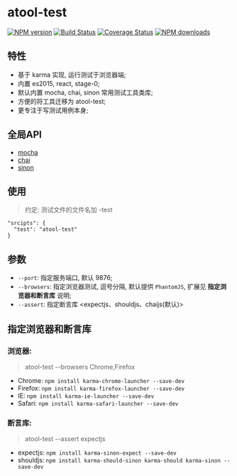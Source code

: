 # atool-test

[![NPM version](https://img.shields.io/npm/v/atool-test.svg?style=flat)](https://npmjs.org/package/atool-test)
[![Build Status](https://img.shields.io/travis/ant-tool/atool-test.svg?style=flat)](https://travis-ci.org/ant-tool/atool-test)
[![Coverage Status](https://img.shields.io/coveralls/ant-tool/atool-test.svg?style=flat)](https://coveralls.io/r/ant-tool/atool-test)
[![NPM downloads](http://img.shields.io/npm/dm/atool-test.svg?style=flat)](https://npmjs.org/package/atool-test)

## 特性

- 基于 karma 实现, 运行测试于浏览器端;
- 内置 es2015, react, stage-0;
- 默认内置 mocha, chai, sinon 常用测试工具类库;
- 方便的将工具迁移为 atool-test;
- 更专注于写测试用例本身;

## 全局API

- [mocha](http://mochajs.org/)
- [chai](http://chaijs.com/api)
- [sinon](http://sinonjs.org/)

## 使用

> 约定: 测试文件的文件名加 -test

```
"srcipts": {
  "test": "atool-test"
}

```

##  参数

- `--port`: 指定服务端口, 默认 9876;
- `--browsers`: 指定浏览器测试, 逗号分隔, 默认提供 `PhantomJS`, 扩展见 **指定浏览器和断言库**  说明;
- `--assert`: 指定断言库 <expectjs、shouldjs、chaijs(默认)>

## 指定浏览器和断言库

### 浏览器:
>  atool-test --browsers Chrome,Firefox

- Chrome: `npm install karma-chrome-launcher --save-dev`
- Firefox: `npm install karma-firefox-launcher --save-dev`
- IE: `npm install karma-ie-launcher --save-dev`
- Safari: `npm install karma-safari-launcher --save-dev`

### 断言库:
>  atool-test --assert expectjs

- expectjs: `npm install karma-sinon-expect --save-dev`
- shouldjs: `npm install karma-should-sinon karma-should karma-sinon --save-dev`

